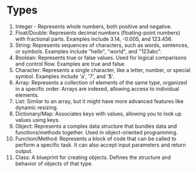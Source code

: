 # Types
1. Integer - Represents whole numbers, both positive and negative.
2. Float/Double: Represents decimal numbers (floating-point numbers) with fractional parts. Examples include 3.14, -0.005, and 123.456.
3. String: Represents sequences of characters, such as words, sentences, or symbols. Examples include "hello", "world", and "123abc".
4. Boolean: Represents true or false values. Used for logical comparisons and control flow. Examples are true and false.
5. Character: Represents a single character, like a letter, number, or special symbol. Examples include 'a', '7', and '$'.
6. Array: Represents a collection of elements of the same type, organized in a specific order. Arrays are indexed, allowing access to individual elements.
7. List: Similar to an array, but it might have more advanced features like dynamic resizing.
8. Dictionary/Map: Associates keys with values, allowing you to look up values using keys.
9. Object: Represents a complex data structure that bundles data and functions/methods together. Used in object-oriented programming.
10. Function/Method: Represents a block of code that can be called to perform a specific task. It can also accept input parameters and return output.
11. Class: A blueprint for creating objects. Defines the structure and behavior of objects of that type.
